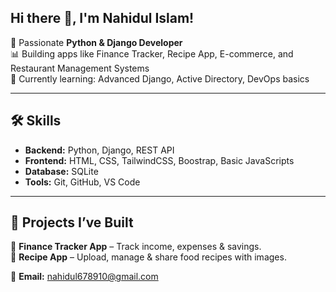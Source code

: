 ## Hi there 👋, I'm Nahidul Islam!  

🚀 Passionate **Python & Django Developer**  
📊 Building apps like Finance Tracker, Recipe App, E-commerce, and Restaurant Management Systems  
🌱 Currently learning: Advanced Django, Active Directory, DevOps basics  

---

## 🛠️ Skills  
- **Backend:** Python, Django, REST API  
- **Frontend:** HTML, CSS, TailwindCSS, Boostrap, Basic JavaScripts  
- **Database:** SQLite  
- **Tools:** Git, GitHub, VS Code
  
---

## 💼 Projects I’ve Built  
🔹 **Finance Tracker App** – Track income, expenses & savings.  
🔹 **Recipe App** – Upload, manage & share food recipes with images.

📧 **Email:** nahidul678910@gmail.com
